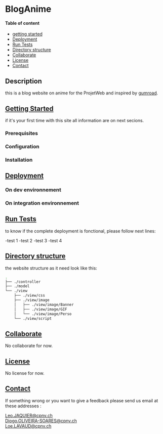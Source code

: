 # BlogAnime

#### Table of content
- [getting started](#gettingStarted)
- [Deployment](#deployment)
- [Run Tests](#run-Tests)
- [Directory structure](#directoryStructure)
- [Collaborate](#collaborate)
- [License](#license)
- [Contact](#contact)

## Description
this is a blog website on anime for the ProjetWeb and
inspired by [gumroad](https://gumroad.com/blog).
## [Getting Started](#gettingStarted)
if it's your first time with this site all information are on next secions.


### Prerequisites
### Configuration
### Installation
## [Deployment](#deployment)
### On dev environnement
### On integration environnement
## [Run Tests](#runTests)
to know if the  complete deployment is fonctional, please follow next lines:

-test 1
-test 2
-test 3
-test 4

## [Directory structure](#directoryStructure)
the website structure as it need look like this:
```bash
.
├── ./controller
├── ./model
└── ./view
    ├── ./view/css
    ├── ./view/image
    │   ├── ./view/image/Banner
    │   ├── ./view/image/GIF
    │   └── ./view/image/Perso
    └── ./view/script
```
## [Collaborate](#Collaborate)
No collaborate for now.
## [License](#License)
No license for now.
## [Contact](#Contact)
If something wrong or you want to give a feedback please send us email at these addresses : <br>

Leo.JAQUIER@cpnv.ch <br>
Diogo.OLIVEIRA-SOARES@cpnv.ch<br>
Loe.LAVAUD@cpnv.ch
